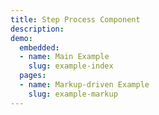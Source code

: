 ```yaml
---
title: Step Process Component
description: 
demo:
  embedded:
  - name: Main Example
    slug: example-index
  pages:
  - name: Markup-driven Example
    slug: example-markup
---
```

